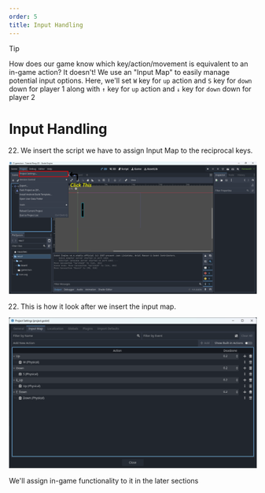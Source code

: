 ```yaml
---
order: 5
title: Input Handling
---
```


> [!TIP]
> How does our game know which key/action/movement is equivalent to an in-game action? It doesn't! We use an "Input Map" to easily manage potential input options. Here, we'll set `W` key for `up` action and `S` key for `down` down for player 1 along with  `↑` key for `up` action and `↓` key for `down` down for player 2

# Input Handling
22. We insert the script we have to assign Input Map to the reciprocal keys.

![Assign Input Map](./assets/scene/22.png)

22. This is how it look after we insert the input map.

![Assign Input Map](./assets/scene/22a.png)

We'll assign in-game functionality to it in the later sections
